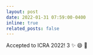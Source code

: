 ```yaml
---
layout: post
date: 2022-01-31 07:59:00-0400
inline: true
related_posts: false
---
```


Accepted to ICRA 2022! 3 :sparkles: :smile: :sparkler:


